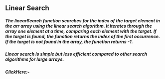## Linear Search

##### The linearSearch function searches for the index of the target element in the arr array using the linear search algorithm. It iterates through the array one element at a time, comparing each element with the target. If the target is found, the function returns the index of the first occurrence. If the target is not found in the array, the function returns -1.

##### Linear search is simple but less efficient compared to other search algorithms for large arrays.
##### ClickHere:- 